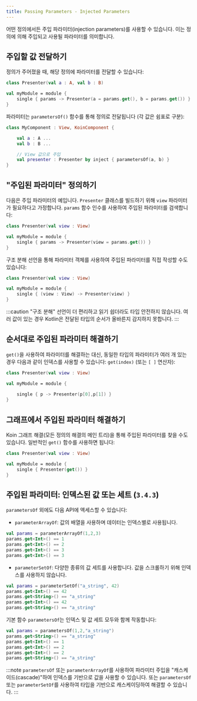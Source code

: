 ```yaml
---
title: Passing Parameters - Injected Parameters
---
```

어떤 정의에서든 주입 파라미터(injection parameters)를 사용할 수 있습니다. 이는 정의에 의해 주입되고 사용될 파라미터를 의미합니다.

## 주입할 값 전달하기

정의가 주어졌을 때, 해당 정의에 파라미터를 전달할 수 있습니다:

```kotlin
class Presenter(val a : A, val b : B)

val myModule = module {
    single { params -> Presenter(a = params.get(), b = params.get()) }
}
```

파라미터는 `parametersOf()` 함수를 통해 정의로 전달됩니다 (각 값은 쉼표로 구분):

```kotlin
class MyComponent : View, KoinComponent {

    val a : A ...
    val b : B ... 

    // View 값으로 주입
    val presenter : Presenter by inject { parametersOf(a, b) }
}
```

## "주입된 파라미터" 정의하기

다음은 주입 파라미터의 예입니다. `Presenter` 클래스를 빌드하기 위해 `view` 파라미터가 필요하다고 가정합니다. `params` 함수 인수를 사용하여 주입된 파라미터를 검색합니다:

```kotlin
class Presenter(val view : View)

val myModule = module {
    single { params -> Presenter(view = params.get()) }
}
```

구조 분해 선언을 통해 파라미터 객체를 사용하여 주입된 파라미터를 직접 작성할 수도 있습니다:

```kotlin
class Presenter(val view : View)

val myModule = module {
    single { (view : View) -> Presenter(view) }
}
```

:::caution
 "구조 분해" 선언이 더 편리하고 읽기 쉽더라도 타입 안전하지 않습니다. 여러 값이 있는 경우 Kotlin은 전달된 타입의 순서가 올바른지 감지하지 못합니다.
:::

## 순서대로 주입된 파라미터 해결하기

`get()`을 사용하여 파라미터를 해결하는 대신, 동일한 타입의 파라미터가 여러 개 있는 경우 다음과 같이 인덱스를 사용할 수 있습니다: `get(index)` (또는 `[ ]` 연산자):

```kotlin
class Presenter(val view : View)

val myModule = module {
    
    single { p -> Presenter(p[0],p[1]) }
}
```

## 그래프에서 주입된 파라미터 해결하기

Koin 그래프 해결(모든 정의의 해결의 메인 트리)을 통해 주입된 파라미터를 찾을 수도 있습니다. 일반적인 `get()` 함수를 사용하면 됩니다:

```kotlin
class Presenter(val view : View)

val myModule = module {
    single { Presenter(get()) }
}
```

## 주입된 파라미터: 인덱스된 값 또는 세트 (`3.4.3`)

`parametersOf` 외에도 다음 API에 액세스할 수 있습니다:

- `parameterArrayOf`: 값의 배열을 사용하며 데이터는 인덱스별로 사용됩니다.

```kotlin
val params = parameterArrayOf(1,2,3)
params.get<Int>() == 1
params.get<Int>() == 2
params.get<Int>() == 3
params.get<Int>() == 3
```

- `parameterSetOf`: 다양한 종류의 값 세트를 사용합니다. 값을 스크롤하기 위해 인덱스를 사용하지 않습니다.

```kotlin
val params = parameterSetOf("a_string", 42)
params.get<Int>() == 42
params.get<String>() == "a_string"
params.get<Int>() == 42
params.get<String>() == "a_string"
```

기본 함수 `parametersOf`는 인덱스 및 값 세트 모두와 함께 작동합니다:

```kotlin
val params = parametersOf(1,2,"a_string")
params.get<String>() == "a_string"
params.get<Int>() == 1
params.get<Int>() == 2
params.get<Int>() == 2
params.get<String>() == "a_string"
```

:::note
 `parametersOf` 또는 `parameterArrayOf`를 사용하여 파라미터 주입을 "캐스케이드(cascade)"하여 인덱스를 기반으로 값을 사용할 수 있습니다. 또는 `parametersOf` 또는 `parameterSetOf`를 사용하여 타입을 기반으로 캐스케이딩하여 해결할 수 있습니다.
:::
